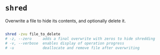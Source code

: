 # `shred`

Overwrite a file to hide its contents, and optionally delete it.

```Bash

shred -zvu file_to_delete
# -z, --zero     adds a final overwrite with zeros to hide shredding
# -v, --verbose  enables display of operation progress
# -u             deallocate and remove file after overwriting

```
